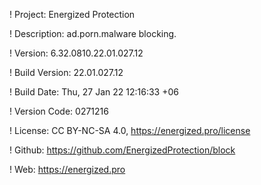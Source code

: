 ! Project: Energized Protection

! Description: ad.porn.malware blocking.

! Version: 6.32.0810.22.01.027.12

! Build Version: 22.01.027.12

! Build Date: Thu, 27 Jan 22 12:16:33 +06

! Version Code: 0271216

! License: CC BY-NC-SA 4.0, https://energized.pro/license

! Github: https://github.com/EnergizedProtection/block

! Web: https://energized.pro
